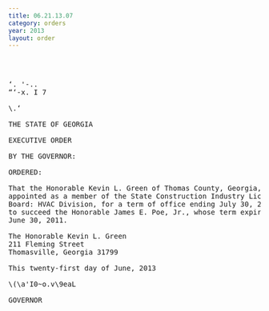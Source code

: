 ```yaml
---
title: 06.21.13.07
category: orders
year: 2013
layout: order
---
```


<pre>  
   

‘. '-..
“‘-x. I 7

\.‘

THE STATE OF GEORGIA

EXECUTIVE ORDER

BY THE GOVERNOR:

ORDERED:

That the Honorable Kevin L. Green of Thomas County, Georgia, is
appointed as a member of the State Construction Industry Licensing
Board: HVAC Division, for a term of office ending July 30, 2015,
to succeed the Honorable James E. Poe, Jr., whose term expired
June 30, 2011.

The Honorable Kevin L. Green
211 Fleming Street
Thomasville, Georgia 31799

This twenty-first day of June, 2013

\(\a'I0~o.v\9eaL

GOVERNOR

</pre>

